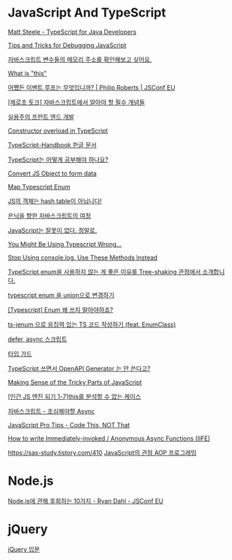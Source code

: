 

# JavaScript And TypeScript

[Matt Steele - TypeScript for Java Developers](https://www.youtube.com/watch?v=7v9GxHR2Ffg&list=PLiLLi47PCMPjvVIba_5Tzl--QqblJkpnZ&index=9&ab_channel=OmahaJavaUsersGroup)
<br/>

[Tips and Tricks for Debugging JavaScript](https://www.youtube.com/watch?v=_QtUGdaCb1c&list=PLiLLi47PCMPjvVIba_5Tzl--QqblJkpnZ&index=45&ab_channel=JamesQQuick)
<br/>

[자바스크립트 변수들의 메모리 주소를 확인해보고 싶어요.](https://www.youtube.com/watch?v=Rp_-WJlXqHU&list=PLiLLi47PCMPjvVIba_5Tzl--QqblJkpnZ&index=82&ab_channel=%5B%EC%98%A4%EC%A0%9C%EC%9D%B4%ED%8A%9C%EB%B8%8C%5DOJTube )
<br/>

[What is "this"](https://www.youtube.com/watch?v=kb0Af7dzCTs&list=PLiLLi47PCMPjvVIba_5Tzl--QqblJkpnZ&index=125&ab_channel=VisualStudioCode)
<br/>

[어쨌든 이벤트 루프는 무엇입니까? | Philip Roberts | JSConf EU](https://www.youtube.com/watch?v=8aGhZQkoFbQ&list=PLiLLi47PCMPjvVIba_5Tzl--QqblJkpnZ&index=273&ab_channel=JSConf)
<br/>

[[제로초 토크] 자바스크립트에서 알아야 할 필수 개념들](https://www.youtube.com/watch?v=b4LxIniE9-M&list=PLiLLi47PCMPjvVIba_5Tzl--QqblJkpnZ&index=257&ab_channel=ZeroChoTV)
<br/>

[실용주의 프런트 엔드 개발](https://peter-cho.gitbook.io/book/)
<br/>

[Constructor overload in TypeScript](https://stackoverflow.com/questions/12702548/constructor-overload-in-typescript)
<br/>

[TypeScript-Handbook 한글 문서](https://typescript-kr.github.io/)
<br/>

[TypeScript는 어떻게 공부해야 하나요?](https://yozm.wishket.com/magazine/detail/1376/)
<br/>

[Convert JS Object to form data](https://stackoverflow.com/questions/22783108/convert-js-object-to-form-data)
<br/>

[Map Typescript Enum](https://stackoverflow.com/questions/41308123/map-typescript-enum)

[JS의 객체는 hash table이 아닙니다!](https://velog.io/@wongue_shin/JS%EC%9D%98-%EA%B0%9D%EC%B2%B4%EB%8A%94-hash-table%EC%9D%B4-%EC%95%84%EB%8B%99%EB%8B%88%EB%8B%A4)

[은닉을 향한 자바스크립트의 여정](https://meetup.toast.com/posts/228)

[JavaScript는 잘못이 없다. 정말로.](https://pitzcarraldo.medium.com/javascript%EB%8A%94-%EC%9E%98%EB%AA%BB%EC%9D%B4-%EC%97%86%EB%8B%A4-%EC%A0%95%EB%A7%90%EB%A1%9C-fb9b8e033b10)

[You Might Be Using Typescript Wrong...](https://www.youtube.com/watch?v=RmGHnYUqQ4k&list=PLiLLi47PCMPjvVIba_5Tzl--QqblJkpnZ&ab_channel=Theo-ping%E2%80%A4gg)

[Stop Using console.log. Use These Methods Instead](https://www.youtube.com/watch?v=qkCwhNkA7dU&list=PLiLLi47PCMPjvVIba_5Tzl--QqblJkpnZ&index=13&ab_channel=WebDevSimplified)

[TypeScript enum을 사용하지 않는 게 좋은 이유를 Tree-shaking 관점에서 소개합니다.](https://engineering.linecorp.com/ko/blog/typescript-enum-tree-shaking/)

[typescript enum 을 union으로 변경하기](https://velog.io/@leehaeun0/typescript-enum-%EC%9D%84-union%EC%9C%BC%EB%A1%9C-%EB%B3%80%EA%B2%BD%ED%95%98%EA%B8%B0)

[[Typescript] Enum 왜 쓰지 말아야하죠?](https://velog.io/@sensecodevalue/Typescript-Enum-%EC%99%9C-%EC%93%B0%EC%A7%80-%EB%A7%90%EC%95%84%EC%95%BC%ED%95%98%EC%A3%A0)

[ts-jenum 으로 응집력 있는 TS 코드 작성하기 (feat. EnumClass)](https://jojoldu.tistory.com/621)

[defer, async 스크립트](https://ko.javascript.info/script-async-defer)

[타입 가드](https://radlohead.gitbook.io/typescript-deep-dive/type-system/typeguard)

[TypeScript 쓰면서 OpenAPI Generator 는 안 쓴다고?](https://min9nim.vercel.app/2022-04-07-openapi-generator/)

[Making Sense of the Tricky Parts of JavaScript](https://www.youtube.com/watch?v=tiRhFGnCltw&list=LLg19zd5p7T_YkjpHp-h0YkQ&index=3&ab_channel=Academind)

[[인간 JS 엔진 되기 1-7]this를 분석할 수 없는 케이스](https://www.youtube.com/watch?v=3l2yiP0ch3U&list=LLg19zd5p7T_YkjpHp-h0YkQ&index=4&ab_channel=ZeroChoTV)

[자바스크립트 - 조심해야할 Async](https://www.youtube.com/watch?v=e09U4QOUOg4&list=LLg19zd5p7T_YkjpHp-h0YkQ&index=9&ab_channel=%EC%BD%94%EB%93%9C%EA%B9%8E%EB%8A%94%EB%85%B8%EC%9D%B8)

[JavaScript Pro Tips - Code This, NOT That](https://www.youtube.com/watch?v=Mus_vwhTCq0&list=LLg19zd5p7T_YkjpHp-h0YkQ&index=16&ab_channel=Fireship)

[How to write Immediately-invoked / Anonymous Async Functions (IIFE)](https://usefulangle.com/post/248/javascript-async-anonymous-function-iife)

[]()
https://sas-study.tistory.com/410
[JavaScript의 관점 AOP 프로그래밍](https://blog.bitsrc.io/aspect-oriented-programming-in-javascript-c4cb43f6bfcc)

[]()
[]()
[]()


# Node.js

[Node.js에 관해 후회하는 10가지 - Ryan Dahl - JSConf EU](https://www.youtube.com/watch?v=M3BM9TB-8yA&list=PLiLLi47PCMPjvVIba_5Tzl--QqblJkpnZ&index=274&ab_channel=JSConf)



# jQuery

[jQuery 입문](https://www.devkuma.com/docs/jquery/)
<br/>

[]()
<br/>

[]()
<br/>


